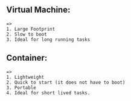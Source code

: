 ## Virtual Machine:
    =>
    1. Large Footprint
    2. Slow to boot
    3. Ideal for long running tasks

## Container:
    =>
    1. Lightweight 
    2. Quick to start (it does not have to boot)
    3. Portable
    4. Ideal for short lived tasks.


